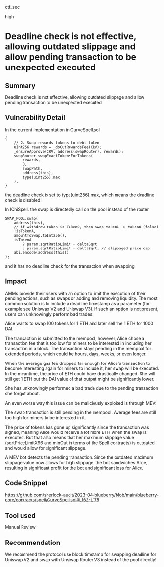 ctf_sec

high

# Deadline check is not effective, allowing outdated slippage and allow pending transaction to be unexpected executed

## Summary

Deadline check is not effective, allowing outdated slippage and allow pending transaction to be unexpected executed

## Vulnerability Detail

In the current implementation in CurveSpell.sol

```solidity
{
	// 2. Swap rewards tokens to debt token
	uint256 rewards = _doCutRewardsFee(CRV);
	_ensureApprove(CRV, address(swapRouter), rewards);
	swapRouter.swapExactTokensForTokens(
		rewards,
		0,
		swapPath,
		address(this),
		type(uint256).max
	);
}
```

the deadline check is set to type(uint256).max, which means the deadline check is disabled!

In IChiSpell. the swap is directedly call on the pool instead of the router

```solidity
SWAP_POOL.swap(
	address(this),
	// if withdraw token is Token0, then swap token1 -> token0 (false)
	!isTokenA,
	amountToSwap.toInt256(),
	isTokenA
		? param.sqrtRatioLimit + deltaSqrt
		: param.sqrtRatioLimit - deltaSqrt, // slippaged price cap
	abi.encode(address(this))
);
```

and it has no deadline check for the transaction when swapping

## Impact

AMMs provide their users with an option to limit the execution of their pending actions, such as swaps or adding and removing liquidity. The most common solution is to include a deadline timestamp as a parameter (for example see Uniswap V2 and Uniswap V3). If such an option is not present, users can unknowingly perform bad trades:

Alice wants to swap 100 tokens for 1 ETH and later sell the 1 ETH for 1000 DAI.

The transaction is submitted to the mempool, however, Alice chose a transaction fee that is too low for miners to be interested in including her transaction in a block. The transaction stays pending in the mempool for extended periods, which could be hours, days, weeks, or even longer.

When the average gas fee dropped far enough for Alice's transaction to become interesting again for miners to include it, her swap will be executed. In the meantime, the price of ETH could have drastically changed. She will still get 1 ETH but the DAI value of that output might be significantly lower. 

She has unknowingly performed a bad trade due to the pending transaction she forgot about.

An even worse way this issue can be maliciously exploited is through MEV:

The swap transaction is still pending in the mempool. Average fees are still too high for miners to be interested in it. 

The price of tokens has gone up significantly since the transaction was signed, meaning Alice would receive a lot more ETH when the swap is executed. But that also means that her maximum slippage value (sqrtPriceLimitX96 and minOut in terms of the Spell contracts) is outdated and would allow for significant slippage.

A MEV bot detects the pending transaction. Since the outdated maximum slippage value now allows for high slippage, the bot sandwiches Alice, resulting in significant profit for the bot and significant loss for Alice.

## Code Snippet

https://github.com/sherlock-audit/2023-04-blueberry/blob/main/blueberry-core/contracts/spell/CurveSpell.sol#L162-L175

## Tool used

Manual Review

## Recommendation

We recommend the protocol use block.timstamp for swapping deadline for Uniswap V2 and swap with Unsiwap Router V3 instead of the pool directly!
